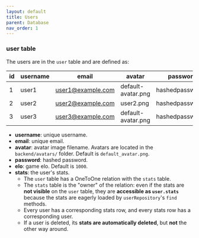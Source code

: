 ```yaml
---
layout: default
title: Users
parent: Database
nav_order: 1
---
```


### user table

The users are in the `user` table and are defined as:

| id  | username  |       email       |       avatar       |    password     |  elo |
|-----|-----------|-------------------|--------------------|-----------------|------|
|  1  |   user1   | user1@example.com | default-avatar.png | hashedpassw0rd1 | 1000 |
|  2  |   user2   | user2@example.com |      user2.png     | hashedpassw0rd2 | 2000 |
|  3  |   user3   | user3@example.com | default-avatar.png | hashedpassw0rd3 | 1000 |

- **username**: unique username.
- **email**: unique email.
- **avatar**: avatar image filename. Avatars are located in the `backend/avatars/` folder.
    Default is `default_avatar.png`.
- **password**: hashed password.
- **elo**: game elo. Default is `1000`.
- **stats**: the user's stats.
    - The `user` table has a OneToOne relation with the `stats` table.
    - The `stats` table is the "owner" of the relation: even if the stats are **not visible** on
        the `user` table, they are **accessible as `user.stats`** because the stats are eagerly loaded
        by `userRepository`'s `find` methods.
    - Every user has a corresponding stats row, and every stats row has a
        corresponding user.
    - If a user is deleted, its **stats are automatically deleted**, but
        **not** the other way around.

